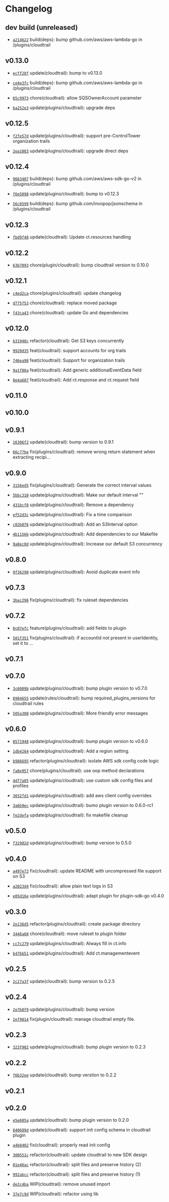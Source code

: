 # Changelog

## dev build (unreleased)

* [`a214622`](https://github.com/falcosecurity/plugins/commit/a214622) build(deps): bump github.com/aws/aws-lambda-go in /plugins/cloudtrail

## v0.13.0

* [`ecff28f`](https://github.com/falcosecurity/plugins/commit/ecff28f) update(cloudtrail): bump to v0.13.0

* [`ce4e3fc`](https://github.com/falcosecurity/plugins/commit/ce4e3fc) build(deps): bump github.com/aws/aws-lambda-go in /plugins/cloudtrail

* [`65c9973`](https://github.com/falcosecurity/plugins/commit/65c9973) chore(cloudtrail): allow SQSOwnerAccount parameter

* [`ba252e3`](https://github.com/falcosecurity/plugins/commit/ba252e3) update(plugins/cloudtrail): upgrade deps


## v0.12.5

* [`f2fe57d`](https://github.com/falcosecurity/plugins/commit/f2fe57d) update(plugins/cloudtrail): support pre-ControlTower organization trails

* [`2ea1083`](https://github.com/falcosecurity/plugins/commit/2ea1083) update(plugins/cloudtrail): upgrade direct deps


## v0.12.4

* [`9663407`](https://github.com/falcosecurity/plugins/commit/9663407) build(deps): bump github.com/aws/aws-sdk-go-v2 in /plugins/cloudtrail

* [`f6e5098`](https://github.com/falcosecurity/plugins/commit/f6e5098) update(plugins/cloudtrail): bump to v0.12.3

* [`56c0599`](https://github.com/falcosecurity/plugins/commit/56c0599) build(deps): bump github.com/invopop/jsonschema in /plugins/cloudtrail


## v0.12.3

* [`fbd9f48`](https://github.com/falcosecurity/plugins/commit/fbd9f48) update(cloudtrail): Update ct.resources handling


## v0.12.2

* [`63b7093`](https://github.com/falcosecurity/plugins/commit/63b7093) chore(plugin/cloudtrail): bump cloudtrail version to 0.10.0


## v0.12.1

* [`c4ed2ca`](https://github.com/falcosecurity/plugins/commit/c4ed2ca) chore(plugins/cloudtrail): update changelog

* [`d775f53`](https://github.com/falcosecurity/plugins/commit/d775f53) chore(cloudtrail): replace moved package

* [`f43ca43`](https://github.com/falcosecurity/plugins/commit/f43ca43) chore(cloudtrail): update Go and dependencies


## v0.12.0

* [`b31948c`](https://github.com/falcosecurity/plugins/commit/b31948c) refactor(cloudtrail): Get S3 keys concurrently

* [`9920d35`](https://github.com/falcosecurity/plugins/commit/9920d35) feat(cloudtrail): support accounts for org trails

* [`746ea98`](https://github.com/falcosecurity/plugins/commit/746ea98) feat(cloudtrail): Support for organization trails

* [`9a1f86a`](https://github.com/falcosecurity/plugins/commit/9a1f86a) feat(cloudtrail): Add generic additionalEventData field

* [`0e4a687`](https://github.com/falcosecurity/plugins/commit/0e4a687) feat(cloudtrail): Add ct.response and ct.request field


## v0.11.0


## v0.10.0


## v0.9.1

* [`16306f2`](https://github.com/falcosecurity/plugins/commit/16306f2) update(cloudtrail): bump version to 0.9.1

* [`66c77be`](https://github.com/falcosecurity/plugins/commit/66c77be) fix(plugins/cloudtrail): remove wrong return statement when extracting recipi...


## v0.9.0

* [`3156ed5`](https://github.com/falcosecurity/plugins/commit/3156ed5) fix(plugins/cloudtrail): Generate the correct interval values

* [`5bbc310`](https://github.com/falcosecurity/plugins/commit/5bbc310) update(plugins/cloudtrail): Make our default interval ""

* [`431bcf8`](https://github.com/falcosecurity/plugins/commit/431bcf8) update(plugins/cloudtrail): Remove a dependency

* [`ef52d3c`](https://github.com/falcosecurity/plugins/commit/ef52d3c) update(plugins/cloudtrail): Fix a time comparison

* [`c02b076`](https://github.com/falcosecurity/plugins/commit/c02b076) update(plugins/cloudtrail): Add an S3Interval option

* [`4b1156b`](https://github.com/falcosecurity/plugins/commit/4b1156b) update(plugins/cloudtrail): Add dependencies to our Makefile

* [`9a0ec0d`](https://github.com/falcosecurity/plugins/commit/9a0ec0d) update(plugins/cloudtrail): Increase our default S3 concurrency


## v0.8.0

* [`9f36290`](https://github.com/falcosecurity/plugins/commit/9f36290) update(plugins/cloudtrail): Avoid duplicate event info


## v0.7.3

* [`3bac296`](https://github.com/falcosecurity/plugins/commit/3bac296) fix(plugins/cloudtrail): fix ruleset dependencies


## v0.7.2

* [`0c07efc`](https://github.com/falcosecurity/plugins/commit/0c07efc) feature(plugins/cloudtrail): add fields to plugin

* [`501f351`](https://github.com/falcosecurity/plugins/commit/501f351) fix(plugins/cloudtrail): if accountId not present in userIdentity, set it to ...


## v0.7.1


## v0.7.0

* [`3c6009b`](https://github.com/falcosecurity/plugins/commit/3c6009b) update(plugins/cloudtrail): bump plugin version to v0.7.0

* [`8984655`](https://github.com/falcosecurity/plugins/commit/8984655) update(rules/cloudtrail): bump required_plugins_versions for cloudtrail rules

* [`505a308`](https://github.com/falcosecurity/plugins/commit/505a308) update(plugins/cloudtrail): More friendly error messages


## v0.6.0

* [`0571948`](https://github.com/falcosecurity/plugins/commit/0571948) update(plugins/cloudtrail): bump plugin version to v0.6.0

* [`1db4264`](https://github.com/falcosecurity/plugins/commit/1db4264) update(plugins/cloudtrail): Add a region setting.

* [`b986695`](https://github.com/falcosecurity/plugins/commit/b986695) refactor(plugins/cloudtrail): isolate AWS sdk config code logic

* [`fa8e957`](https://github.com/falcosecurity/plugins/commit/fa8e957) chore(plugins/cloudtrail): use oop method declarations

* [`4df7a05`](https://github.com/falcosecurity/plugins/commit/4df7a05) update(plugins/cloudtrail): use custom sdk config files and profiles

* [`3032fd1`](https://github.com/falcosecurity/plugins/commit/3032fd1) update(plugins/cloudtrail): add aws client config overrides

* [`3a6b9ec`](https://github.com/falcosecurity/plugins/commit/3a6b9ec) update(plugins/cloudtrail): bumo plugin version to 0.6.0-rc1

* [`fe2defa`](https://github.com/falcosecurity/plugins/commit/fe2defa) update(plugins/cloudtrail): fix makefile cleanup


## v0.5.0

* [`f32982d`](https://github.com/falcosecurity/plugins/commit/f32982d) update(plugins/cloudtrail): bump version to 0.5.0


## v0.4.0

* [`a497e73`](https://github.com/falcosecurity/plugins/commit/a497e73) fix(cloudtrail): update README with uncompressed file support on S3

* [`a2023d4`](https://github.com/falcosecurity/plugins/commit/a2023d4) fix(cloudtrail): allow plain text logs in S3

* [`e05d16e`](https://github.com/falcosecurity/plugins/commit/e05d16e) update(plugins/cloudtrail): adapt plugin for plugin-sdk-go v0.4.0


## v0.3.0

* [`2e136d5`](https://github.com/falcosecurity/plugins/commit/2e136d5) refactor(plugins/cloudtrail): create package directory

* [`3446a68`](https://github.com/falcosecurity/plugins/commit/3446a68) chore(cloudtrail): move ruleset to plugin folder

* [`cc7c279`](https://github.com/falcosecurity/plugins/commit/cc7c279) update(plugins/cloudtrail): Always fill in ct.info

* [`b47bb51`](https://github.com/falcosecurity/plugins/commit/b47bb51) update(plugins/cloudtrail): Add ct.managementevent


## v0.2.5

* [`2c27a3f`](https://github.com/falcosecurity/plugins/commit/2c27a3f) update(cloudtrail): bump version to 0.2.5


## v0.2.4

* [`2e7b0f9`](https://github.com/falcosecurity/plugins/commit/2e7b0f9) update(plugins/cloudtrail): bump version

* [`2ef9014`](https://github.com/falcosecurity/plugins/commit/2ef9014) fix(plugin/cloudtrail): manage cloudtrail empty file.


## v0.2.3

* [`323f902`](https://github.com/falcosecurity/plugins/commit/323f902) update(plugins/cloudtrail): bump plugin version to 0.2.3


## v0.2.2

* [`f6b32ee`](https://github.com/falcosecurity/plugins/commit/f6b32ee) update(cloudtrail): bump verstion to 0.2.2


## v0.2.1


## v0.2.0

* [`e5e605a`](https://github.com/falcosecurity/plugins/commit/e5e605a) update(cloudtrail): bump plugin version to 0.2.0

* [`840689d`](https://github.com/falcosecurity/plugins/commit/840689d) update(cloudtrail): support init config schema in cloudtrail plugin

* [`a4b8402`](https://github.com/falcosecurity/plugins/commit/a4b8402) fix(cloudtrail): properly read init config

* [`300551c`](https://github.com/falcosecurity/plugins/commit/300551c) refactor(cloudtrail): update cloudtrail to new SDK design

* [`01e46ac`](https://github.com/falcosecurity/plugins/commit/01e46ac) refactor(cloudtrail): split files and preserve history (2)

* [`992abcc`](https://github.com/falcosecurity/plugins/commit/992abcc) refactor(cloudtrail): split files and preserve history (1)

* [`de2c4ba`](https://github.com/falcosecurity/plugins/commit/de2c4ba) WIP(cloudtrail): remove unused import

* [`37e7c9d`](https://github.com/falcosecurity/plugins/commit/37e7c9d) WIP(cloudtrail): refactor using lib


